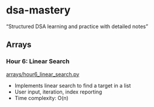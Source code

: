 # dsa-mastery
“Structured DSA learning and practice with detailed notes”

## Arrays

### Hour 6: Linear Search
[arrays/hour6_linear_search.py](arrays/hour6_linear_search.py)
- Implements linear search to find a target in a list
- User input, iteration, index reporting
- Time complexity: O(n)
